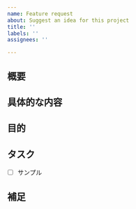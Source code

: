 ```yaml
---
name: Feature request
about: Suggest an idea for this project
title: ''
labels: ''
assignees: ''

---
```


<!-- あくまでテンプレートなので必ずしもすべての項目を埋めなくてよいです -->

<!-- 機能追加等の要望型Issueのテンプレート -->

## 概要
<!-- 一行程度に簡潔に説明してください。 -->

## 具体的な内容
<!-- 箇条書きでいいので、動作の具体的な内容を説明してください。 -->

## 目的
<!-- どのような経緯でこの問題が発生し、これを追加することで、何が解決できるのか -->

## タスク
<!-- 具体的なタスクがわかっているなら、列挙して下さい。 -->
- [ ] サンプル

## 補足
<!--  その他の情報やスクリーンショット、検討した他の解決策や機能など -->
